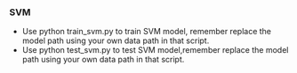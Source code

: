### SVM
* Use python train_svm.py to train SVM model, remember replace the model path using your own data path in that script.
* Use python test_svm.py to test SVM model,remember replace the model path using your own data path in that script.